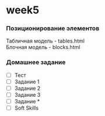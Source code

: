# week5
### Позиционирование элементов

Табличная модель - tables.html  
Блочная модель - blocks.html

### Домашнее задание

- [ ] Тест
- [ ] Задание 1
- [ ] Задание 2
- [ ] Задание 3
- [ ] Задание *
- [ ] Soft Skills
